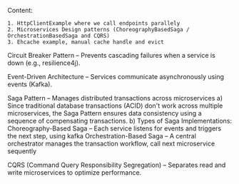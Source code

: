 Content:

    1. HttpClientExample where we call endpoints parallely
    2. Microservices Design patterns (ChoreographyBasedSaga / OrchestrationBasedSaga and CQRS)
    3. Ehcache example, manual cache handle and evict

Circuit Breaker Pattern – Prevents cascading failures when a service is down (e.g., resilience4j).

Event-Driven Architecture – Services communicate asynchronously using events (Kafka).

Saga Pattern – Manages distributed transactions across microservices
a) Since traditional database transactions (ACID) don't work across multiple microservices, the Saga Pattern ensures data consistency using a sequence of compensating transactions.
b) Types of Saga Implementations:
Choreography-Based Saga – Each service listens for events and triggers the next step, using kafka
Orchestration-Based Saga – A central orchestrator manages the transaction workflow, call next microservice sequently

CQRS (Command Query Responsibility Segregation) – Separates read and write microservices to optimize performance.